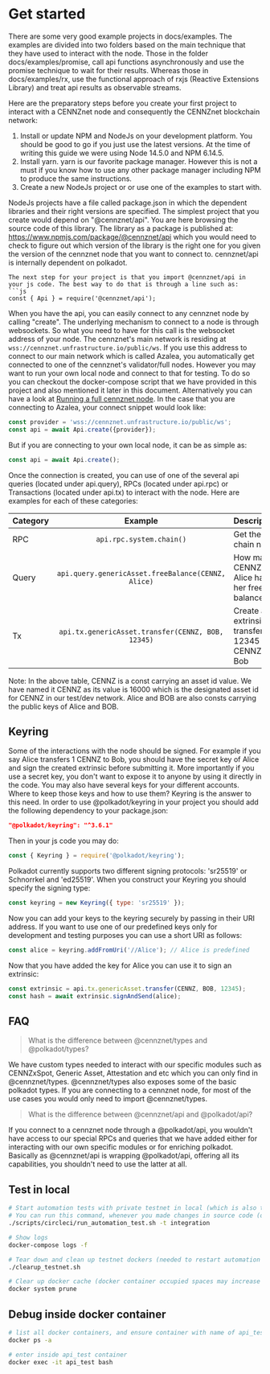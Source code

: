 # Get started
There are some very good example projects in docs/examples. 
The examples are divided into two folders based on the main technique that they have used to interact with the node. 
Those in the folder docs/examples/promise, call api functions asynchronously and use the promise technique to wait for their results.
Whereas those in docs/examples/rx, use the functional approach of rxjs (Reactive Extensions Library) and treat api results as observable streams.

Here are the preparatory steps before you create your first project to interact with a CENNZnet node and consequently the CENNZnet blockchain network:
1. Install or update NPM and NodeJs on your development platform. You should be good to go if you just use the latest versions. At the time of writing this guide we were using Node 14.5.0 and NPM 6.14.5.   
2. Install yarn. yarn is our favorite package manager. However this is not a must if you know how to use any other package manager including NPM to produce the same instructions.
3. Create a new NodeJs project or or use one of the examples to start with.

NodeJs projects have a file called package.json in which the dependent libraries and their right versions are specified. The simplest project that you create would depend on "@cennznet/api". 
You are here browsing the source code of this library. 
The library as a package is published at: https://www.npmjs.com/package/@cennznet/api which you would need to check to figure out which version of the library is the right one for you given the version of the cennznet node that you want to connect to. 
cennznet/api is internally dependent on polkadot. 

``` 
The next step for your project is that you import @cennznet/api in your js code. The best way to do that is through a line such as:
```js
const { Api } = require('@cennznet/api');
```
When you have the api, you can easily connect to any cennznet node by calling "create". 
The underlying mechanism to connect to a node is through websockets. 
So what you need to have for this call is the websocket address of your node. 
The cennznet's main network is residing at `wss://cennznet.unfrastructure.io/public/ws`. 
If you use this address to connect to our main network which is called Azalea, you automatically get connected to one of the cennznet's validator/full nodes. 
However you may want to run your own local node and connect to that for testing. To do so you can checkout the docker-compose script that we have provided in this project and also mentioned it later in this document. 
Alternatively you can have a look at [Running a full cennznet node](https://github.com/cennznet/cennznet/wiki/Running-a-Full-Node). 
In the case that you are connecting to Azalea, your connect snippet would look like:
```js
const provider = 'wss://cennznet.unfrastructure.io/public/ws';
const api = await Api.create({provider});
```  
But if you are connecting to your own local node, it can be as simple as:
```js
const api = await Api.create();
```
Once the connection is created, you can use of one of the several api queries (located under api.query), RPCs (located under api.rpc) or Transactions (located under api.tx) to interact with the node. 
Here are examples for each of these categories:

Category | Example | Description
--- | :---: | ---
RPC | `api.rpc.system.chain()` | Get the chain name
Query | `api.query.genericAsset.freeBalance(CENNZ, Alice)` | How many CENNZs, Alice has in her free balance
Tx | `api.tx.genericAsset.transfer(CENNZ, BOB, 12345)` | Create an extrinsic for transferring 12345 CENNZs to Bob  
Note: In the above table, CENNZ is a const carrying an asset id value. 
We have named it CENNZ as its value is 16000 which is the designated asset id for CENNZ in our test/dev network. 
Alice and BOB are also consts carrying the public keys of Alice and BOB. 
  
## Keyring
Some of the interactions with the node should be signed. 
For example if you say Alice transfers 1 CENNZ to Bob, you should have the secret key of Alice and sign the created extrinsic before submitting it.
More importantly if you use a secret key, you don't want to expose it to anyone by using it directly in the code. 
You may also have several keys for your different accounts. 
Where to keep those keys and how to use them? 
Keyring is the answer to this need. 
In order to use @polkadot/keyring in your project you should add the following dependency to your package.json:
```json 
"@polkadot/keyring": "^3.6.1"
```
Then in your js code you may do:
```js
const { Keyring } = require('@polkadot/keyring');
```    
Polkadot currently supports two different signing protocols: 'sr25519' or Schnorrkel and 'ed25519'.
When you construct your Keyring you should specify the signing type:
```js
const keyring = new Keyring({ type: 'sr25519' });
```
Now you can add your keys to the keyring securely by passing in their URI address. 
If you want to use one of our predefined keys only for development and testing purposes you can use a short URI as follows:
```js
const alice = keyring.addFromUri('//Alice'); // Alice is predefined
``` 
Now that you have added the key for Alice you can use it to sign an extrinsic:
```js
const extrinsic = api.tx.genericAsset.transfer(CENNZ, BOB, 12345);
const hash = await extrinsic.signAndSend(alice);
```
## FAQ
> What is the difference between @cennznet/types and @polkadot/types?

We have custom types needed to interact with our specific modules such as CENNZxSpot, Generic Asset, Attestation and etc which you can only find in @cennznet/types. 
@cennznet/types also exposes some of the basic polkadot types. If you are connecting to a cennznet node, for most of the use cases you would only need to import @cennznet/types. 

> What is the difference between @cennznet/api and @polkadot/api?

If you connect to a cennznet node through a @polkadot/api, you wouldn't have access to our special RPCs and queries that we have added either for interacting with our own specific modules or for enriching polkadot.
Basically as @cennznet/api is wrapping @polkadot/api, offering all its capabilities, you shouldn't need to use the latter at all.  
## Test in local 

```bash
# Start automation tests with private testnet in local (which is also triggered in circleci build pipeline)
# You can run this command, whenever you made changes in source code (only api.js container is rebuilt, where testnet remains without rebuilding)
./scripts/circleci/run_automation_test.sh -t integration

# Show logs
docker-compose logs -f

# Tear down and clean up testnet dockers (needed to restart automation testnet)
./clearup_testnet.sh

# Clear up docker cache (docker container occupied spaces may increase a lot, this is needed regularly)
docker system prune
```

## Debug inside docker container

```bash
# list all docker containers, and ensure container with name of api_test is running
docker ps -a

# enter inside api_test container
docker exec -it api_test bash
```
